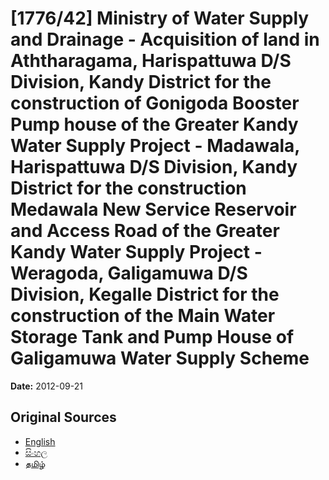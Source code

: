 # [1776/42] Ministry of Water Supply and Drainage - Acquisition of land in Aththaragama, Harispattuwa D/S Division, Kandy District for the construction of Gonigoda Booster Pump house of the Greater Kandy Water Supply Project - Madawala, Harispattuwa D/S Division, Kandy District for the construction Medawala New Service Reservoir and Access Road of the Greater Kandy Water Supply Project - Weragoda, Galigamuwa D/S Division, Kegalle District for the construction of the Main Water Storage Tank and Pump House of Galigamuwa Water Supply Scheme

**Date:** 2012-09-21

## Original Sources

- [English](https://documents.gov.lk/view/extra-gazettes/2012/9/1776-42_E.pdf)
- [සිංහල](https://documents.gov.lk/view/extra-gazettes/2012/9/1776-42_S.pdf)
- [தமிழ்](https://documents.gov.lk/view/extra-gazettes/2012/9/1776-42_T.pdf)
